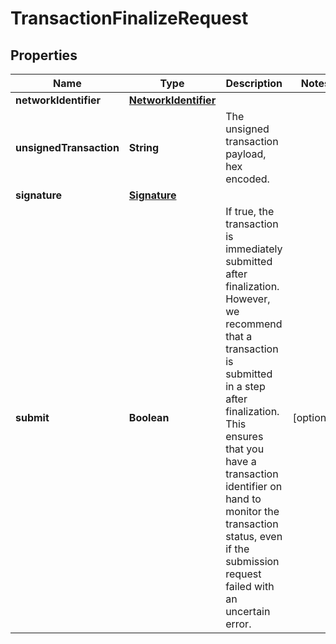 

# TransactionFinalizeRequest


## Properties

Name | Type | Description | Notes
------------ | ------------- | ------------- | -------------
**networkIdentifier** | [**NetworkIdentifier**](NetworkIdentifier.md) |  | 
**unsignedTransaction** | **String** | The unsigned transaction payload, hex encoded. | 
**signature** | [**Signature**](Signature.md) |  | 
**submit** | **Boolean** | If true, the transaction is immediately submitted after finalization. However, we recommend that a transaction is submitted in a step after finalization. This ensures that you have a transaction identifier on hand to monitor the transaction status, even if the submission request failed with an uncertain error.  |  [optional]



